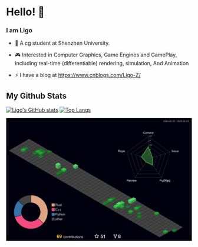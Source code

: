 # Hello! 👋
### I am Ligo 

- 🌱 A cg student at Shenzhen University.

- 🎮 Interested in  Computer Graphics, Game Engines and GamePlay, including real-time (differentiable) rendering, simulation, And Animation

- ⚡ I have a blog at https://www.cnblogs.com/Ligo-Z/

## My Github Stats
[![Ligo's GitHub stats](https://github-readme-stats.vercel.app/api?username=Ligo04&show_icons=true&theme=shades-of-purple)](https://github.com/anuraghazra/github-readme-stats)
[![Top Langs](https://github-readme-stats.vercel.app/api/top-langs/?username=Ligo04&layout=compact&theme=shades-of-purple)](https://github.com/anuraghazra/github-readme-stats)

![Personal 3D Metrics](./profile-3d-contrib/profile-night-green.svg)

<!--
**Ligo04/Ligo04** is a ✨ _special_ ✨ repository because its `README.md` (this file) appears on your GitHub profile.

Here are some ideas to get you started:

- 🔭 I’m currently working on ...
- 🌱 I’m currently learning ...
- 👯 I’m looking to collaborate on ...
- 🤔 I’m looking for help with ...
- 💬 Ask me about ...
- 📫 How to reach me: ...
- 😄 Pronouns: ...
- ⚡ Fun fact: ...
-->
